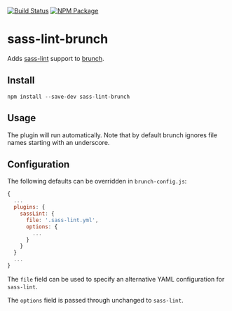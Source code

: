 [![Build Status](https://travis-ci.org/karlspalding/sass-lint-brunch.svg?branch=master)](https://travis-ci.org/karlspalding/sass-lint-brunch)
[![NPM Package](https://img.shields.io/npm/v/sass-lint-brunch.svg)](https://www.npmjs.org/package/sass-lint-brunch)

sass-lint-brunch
===================

Adds [sass-lint](https://github.com/sasstools/sass-lint) support to [brunch](http://brunch.io).

## Install
	npm install --save-dev sass-lint-brunch

## Usage

The plugin will run automatically. Note that by default brunch
ignores file names starting with an underscore.

## Configuration

The following defaults can be overridden in `brunch-config.js`:


```javascript
{
  ...
  plugins: {
    sassLint: {
      file: '.sass-lint.yml',
      options: {
        ...
      }
    }
  }
  ... 
}
```

The `file` field can be used to specify an alternative YAML configuration for
`sass-lint`.

The `options` field is passed through unchanged to `sass-lint`.
